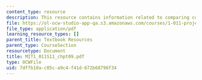 ```yaml
---
content_type: resource
description: This resource contains information related to comparing costs and benefits.
file: https://ol-ocw-studio-app-qa.s3.amazonaws.com/courses/1-011-project-evaluation-spring-2011/7dffb10ac05ca9c4f41d672b68796f34_MIT1_011S11_chpt09.pdf
file_type: application/pdf
learning_resource_types: []
parent_title: Textbook Resources
parent_type: CourseSection
resourcetype: Document
title: MIT1_011S11_chpt09.pdf
type: OCWFile
uid: 7dffb10a-c05c-a9c4-f41d-672b68796f34
---
```

